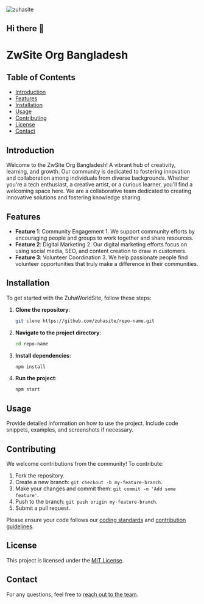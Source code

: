 ![zuhasite](https://avatars.githubusercontent.com/u/220947350?s=400&u=798368fd7c0ef29b012a3fe5e3f6fd40a826ddf4&v=4)

## Hi there 👋

<!--

**Here are some ideas to get you started:**

🙋‍♀️ A short introduction - what is your organization all about?
🌈 Contribution guidelines - how can the community get involved?
👩‍💻 Useful resources - where can the community find your docs? Is there anything else the community should know?
🍿 Fun facts - what does your team eat for breakfast?
🧙 Remember, you can do mighty things with the power of [Markdown](https://docs.github.com/github/writing-on-github/getting-started-with-writing-and-formatting-on-github/basic-writing-and-formatting-syntax)
-->
# ZwSite Org Bangladesh

## Table of Contents
- [Introduction](#introduction)
- [Features](#features)
- [Installation](#installation)
- [Usage](#usage)
- [Contributing](#contributing)
- [License](#license)
- [Contact](#contact)

## Introduction
Welcome to the ZwSite Org Bangladesh! A vibrant hub of creativity, learning, and growth. Our community is dedicated to fostering innovation and collaboration among individuals from diverse backgrounds. Whether you're a tech enthusiast, a creative artist, or a curious learner, you'll find a welcoming space here. We are a collaborative team dedicated to creating innovative solutions and fostering knowledge sharing.

## Features
- **Feature 1**: Community Engagement 1. We support community efforts by encouraging people and groups to work together and share resources.
- **Feature 2**: Digital Marketing 2. Our digital marketing efforts focus on using social media, SEO, and content creation to draw in customers.
- **Feature 3**: Volunteer Coordination 3. We help passionate people find volunteer opportunities that truly make a difference in their communities.

## Installation
To get started with the ZuhaWorldSite, follow these steps:

1. **Clone the repository**:
   ```bash
   git clone https://github.com/zuhasite/repo-name.git
   ```

2. **Navigate to the project directory**:
   ```bash
   cd repo-name
   ```

3. **Install dependencies**:
   ```bash
   npm install
   ```

4. **Run the project**:
   ```bash
   npm start
   ```

## Usage
Provide detailed information on how to use the project. Include code snippets, examples, and screenshots if necessary.

## Contributing
We welcome contributions from the community! To contribute:

1. Fork the repository.
2. Create a new branch: `git checkout -b my-feature-branch`.
3. Make your changes and commit them: `git commit -m 'Add some feature'`.
4. Push to the branch: `git push origin my-feature-branch`.
5. Submit a pull request.

Please ensure your code follows our [coding standards](link-to-coding-standards) and [contribution guidelines](link-to-contribution-guidelines).

## License
This project is licensed under the [MIT License](LICENSE).

## Contact
For any questions, feel free to [reach out to the team](mailto:info@zuha.site).
